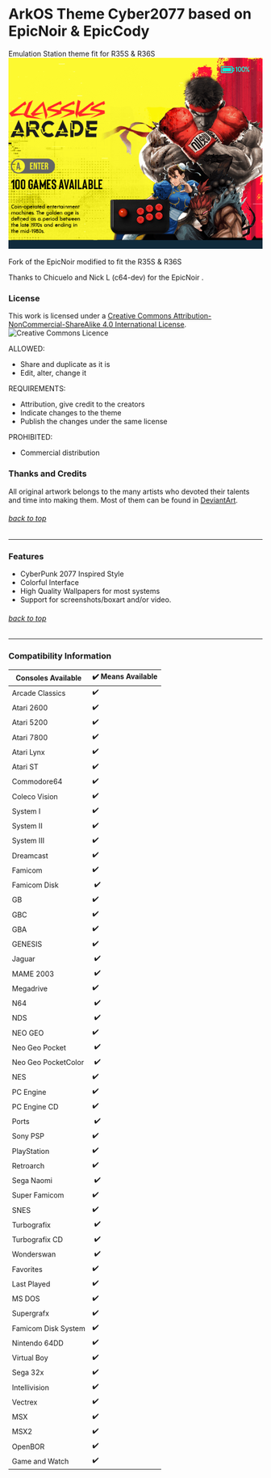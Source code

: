 # ArkOS Theme Cyber2077 based on EpicNoir & EpicCody
Emulation Station theme fit for R35S & R36S
![](https://raw.githubusercontent.com/AeolusUX/es-theme-Cyber2077/main/Screenshot.png)

Fork of the EpicNoir modified to fit the R35S & R36S

Thanks to Chicuelo and Nick L (c64-dev) for the EpicNoir .

### License

This work is licensed under a [Creative Commons Attribution-NonCommercial-ShareAlike 4.0 International License](http://creativecommons.org/licenses/by-nc-sa/4.0/). \
![Creative Commons Licence](https://i.creativecommons.org/l/by-nc-sa/4.0/88x31.png "Creative Commons Licence")

ALLOWED:
- Share and duplicate as it is
- Edit, alter, change it

REQUIREMENTS:
- Attribution, give credit to the creators
- Indicate changes to the theme
- Publish the changes under the same license

PROHIBITED:
- Commercial distribution
### Thanks and Credits

All original artwork belongs to the many artists who devoted their talents and time into making them. 
Most of them can be found in [DeviantArt](http://www.deviantart.com/).

###### [back to top](https://github.com/AeolusUX/ArkOS-theme-Cyber2077)

---

### Features

* CyberPunk 2077 Inspired Style
* Colorful Interface
* High Quality Wallpapers for most systems
* Support for screenshots/boxart and/or video.

###### [back to top](https://github.com/AeolusUX/ArkOS-theme-Cyber2077)


---
### Compatibility Information

<html xmlns:o="urn:schemas-microsoft-com:office:office"
xmlns:x="urn:schemas-microsoft-com:office:excel"
xmlns="http://www.w3.org/TR/REC-html40">

<head>

<meta name=ProgId content=Excel.Sheet>
<meta name=Generator content="Microsoft Excel 15">
<link id=Main-File rel=Main-File
href="file:///C:/Users/ADMINI~1/AppData/Local/Temp/msohtmlclip1/01/clip.htm">
<link rel=File-List
href="file:///C:/Users/ADMINI~1/AppData/Local/Temp/msohtmlclip1/01/clip_filelist.xml">

</head>

<body link="#0563C1" vlink="#954F72">


Consoles Available | ✔️ Means Available
-- | --
Arcade Classics | ✔️
Atari 2600 | ✔️
Atari 5200 | ✔️
Atari 7800 | ✔️
Atari Lynx | ✔️
Atari ST | ✔️
Commodore64 | ✔️
Coleco Vision | ✔️
System I | ✔️
System II | ✔️
System III | ✔️
Dreamcast | ✔️
Famicom | ✔️
Famicom Disk |  ✔️
GB | ✔️
GBC | ✔️
GBA | ✔️
GENESIS | ✔️
Jaguar |  ✔️
MAME 2003 |  ✔️
Megadrive | ✔️
N64 |  ✔️
NDS |  ✔️
NEO GEO | ✔️
Neo Geo Pocket |  ✔️
Neo Geo PocketColor |  ✔️
NES | ✔️
PC Engine | ✔️
PC Engine CD | ✔️
Ports |  ✔️
Sony PSP | ✔️
PlayStation | ✔️
Retroarch | ✔️
Sega Naomi |  ✔️
Super Famicom | ✔️
SNES | ✔️
Turbografix |  ✔️
Turbografix CD |  ✔️
Wonderswan |  ✔️
Favorites | ✔️
Last Played | ✔️
MS DOS | ✔️
Supergrafx | ✔️
Famicom Disk System | ✔️
Nintendo 64DD | ✔️
Virtual Boy | ✔️
Sega 32x | ✔️
Intellivision | ✔️
Vectrex | ✔️
MSX | ✔️
MSX2 | ✔️
OpenBOR | ✔️
Game and Watch | ✔️


</body>

</html>

